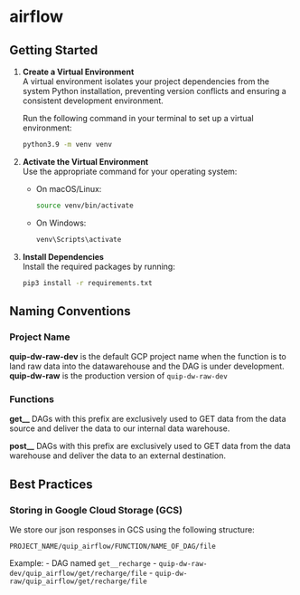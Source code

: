# airflow

## Getting Started  

1. **Create a Virtual Environment**  
    A virtual environment isolates your project dependencies from the system Python installation, preventing version conflicts and ensuring a consistent development environment.
   
   Run the following command in your terminal to set up a virtual environment:  
   ```bash
   python3.9 -m venv venv
   ```

2. **Activate the Virtual Environment**  
   Use the appropriate command for your operating system:  
   - On macOS/Linux:  
     ```bash
     source venv/bin/activate
     ```  
   - On Windows:  
     ```bash
     venv\Scripts\activate
     ```

3. **Install Dependencies**  
   Install the required packages by running:  
   ```bash
   pip3 install -r requirements.txt
   ```  

## Naming Conventions
### Project Name
**quip-dw-raw-dev** is the default GCP project name when the function is to land raw data into the datawarehouse and the DAG is under development.
**quip-dw-raw** is the production version of `quip-dw-raw-dev`

### Functions
**get__**
DAGs with this prefix are exclusively used to GET data from the data source and deliver the data to our internal data warehouse.

**post__**
DAGs with this prefix are exclusively used to GET data from the data warehouse and deliver the data to an external destination.

## Best Practices

### Storing in Google Cloud Storage (GCS)
We store our json responses in GCS using the following structure:

`PROJECT_NAME/quip_airflow/FUNCTION/NAME_OF_DAG/file`

Example:
    - DAG named `get__recharge`
    - `quip-dw-raw-dev/quip_airflow/get/recharge/file`
    - `quip-dw-raw/quip_airflow/get/recharge/file`

